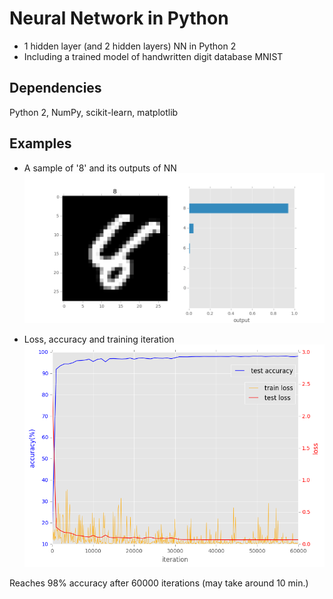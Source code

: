 # Neural Network in Python
* 1 hidden layer (and 2 hidden layers) NN in Python 2
* Including a trained model of handwritten digit database MNIST

## Dependencies
Python 2, NumPy, scikit-learn, matplotlib  

## Examples
* A sample of '8' and its outputs of NN  
![Prediction](/examples/NNH1_pred.png)  

* Loss, accuracy and training iteration  
![Log of training](/examples/NNH1_train_log.png)  

Reaches 98% accuracy after 60000 iterations (may take around 10 min.)

